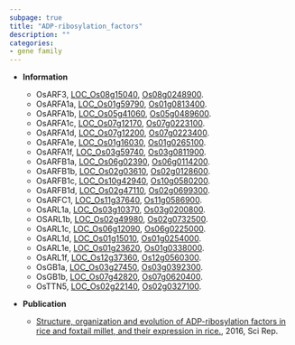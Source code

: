 ```yaml
---
subpage: true
title: "ADP-ribosylation_factors"
description: ""
categories:
- gene family
---
```


* **Information**  
    + OsARF3, [LOC_Os08g15040](http://rice.plantbiology.msu.edu/cgi-bin/ORF_infopage.cgi?orf=LOC_Os08g15040), [Os08g0248900](http://rapdb.dna.affrc.go.jp/viewer/gbrowse_details/irgsp1?name=Os08g0248900).
    + OsARFA1a, [LOC_Os01g59790](http://rice.plantbiology.msu.edu/cgi-bin/ORF_infopage.cgi?orf=LOC_Os01g59790), [Os01g0813400](http://rapdb.dna.affrc.go.jp/viewer/gbrowse_details/irgsp1?name=Os01g0813400).
    + OsARFA1b, [LOC_Os05g41060](http://rice.plantbiology.msu.edu/cgi-bin/ORF_infopage.cgi?orf=LOC_Os05g41060), [Os05g0489600](http://rapdb.dna.affrc.go.jp/viewer/gbrowse_details/irgsp1?name=Os05g0489600).
    + OsARFA1c, [LOC_Os07g12170](http://rice.plantbiology.msu.edu/cgi-bin/ORF_infopage.cgi?orf=LOC_Os07g12170), [Os07g0223100](http://rapdb.dna.affrc.go.jp/viewer/gbrowse_details/irgsp1?name=Os07g0223100).
    + OsARFA1d, [LOC_Os07g12200](http://rice.plantbiology.msu.edu/cgi-bin/ORF_infopage.cgi?orf=LOC_Os07g12200), [Os07g0223400](http://rapdb.dna.affrc.go.jp/viewer/gbrowse_details/irgsp1?name=Os07g0223400).
    + OsARFA1e, [LOC_Os01g16030](http://rice.plantbiology.msu.edu/cgi-bin/ORF_infopage.cgi?orf=LOC_Os01g16030), [Os01g0265100](http://rapdb.dna.affrc.go.jp/viewer/gbrowse_details/irgsp1?name=Os01g0265100).
    + OsARFA1f, [LOC_Os03g59740](http://rice.plantbiology.msu.edu/cgi-bin/ORF_infopage.cgi?orf=LOC_Os03g59740), [Os03g0811900](http://rapdb.dna.affrc.go.jp/viewer/gbrowse_details/irgsp1?name=Os03g0811900).
    + OsARFB1a, [LOC_Os06g02390](http://rice.plantbiology.msu.edu/cgi-bin/ORF_infopage.cgi?orf=LOC_Os06g02390), [Os06g0114200](http://rapdb.dna.affrc.go.jp/viewer/gbrowse_details/irgsp1?name=Os06g0114200).
    + OsARFB1b, [LOC_Os02g03610](http://rice.plantbiology.msu.edu/cgi-bin/ORF_infopage.cgi?orf=LOC_Os02g03610), [Os02g0128600](http://rapdb.dna.affrc.go.jp/viewer/gbrowse_details/irgsp1?name=Os02g0128600).
    + OsARFB1c, [LOC_Os10g42940](http://rice.plantbiology.msu.edu/cgi-bin/ORF_infopage.cgi?orf=LOC_Os10g42940), [Os10g0580200](http://rapdb.dna.affrc.go.jp/viewer/gbrowse_details/irgsp1?name=Os10g0580200).
    + OsARFB1d, [LOC_Os02g47110](http://rice.plantbiology.msu.edu/cgi-bin/ORF_infopage.cgi?orf=LOC_Os02g47110), [Os02g0699300](http://rapdb.dna.affrc.go.jp/viewer/gbrowse_details/irgsp1?name=Os02g0699300).
    + OsARFC1, [LOC_Os11g37640](http://rice.plantbiology.msu.edu/cgi-bin/ORF_infopage.cgi?orf=LOC_Os11g37640), [Os11g0586900](http://rapdb.dna.affrc.go.jp/viewer/gbrowse_details/irgsp1?name=Os11g0586900).
    + OsARL1a, [LOC_Os03g10370](http://rice.plantbiology.msu.edu/cgi-bin/ORF_infopage.cgi?orf=LOC_Os03g10370), [Os03g0200800](http://rapdb.dna.affrc.go.jp/viewer/gbrowse_details/irgsp1?name=Os03g0200800).
    + OSARL1b, [LOC_Os02g49980](http://rice.plantbiology.msu.edu/cgi-bin/ORF_infopage.cgi?orf=LOC_Os02g49980), [Os02g0732500](http://rapdb.dna.affrc.go.jp/viewer/gbrowse_details/irgsp1?name=Os02g0732500).
    + OsARL1c, [LOC_Os06g12090](http://rice.plantbiology.msu.edu/cgi-bin/ORF_infopage.cgi?orf=LOC_Os06g12090), [Os06g0225000](http://rapdb.dna.affrc.go.jp/viewer/gbrowse_details/irgsp1?name=Os06g0225000).
    + OsARL1d, [LOC_Os01g15010](http://rice.plantbiology.msu.edu/cgi-bin/ORF_infopage.cgi?orf=LOC_Os01g15010), [Os01g0254000](http://rapdb.dna.affrc.go.jp/viewer/gbrowse_details/irgsp1?name=Os01g0254000).
    + OsARL1e, [LOC_Os01g23620](http://rice.plantbiology.msu.edu/cgi-bin/ORF_infopage.cgi?orf=LOC_Os01g23620), [Os01g0338000](http://rapdb.dna.affrc.go.jp/viewer/gbrowse_details/irgsp1?name=Os01g0338000).
    + OsARL1f, [LOC_Os12g37360](http://rice.plantbiology.msu.edu/cgi-bin/ORF_infopage.cgi?orf=LOC_Os12g37360), [Os12g0560300](http://rapdb.dna.affrc.go.jp/viewer/gbrowse_details/irgsp1?name=Os12g0560300).
    + OsGB1a, [LOC_Os03g27450](http://rice.plantbiology.msu.edu/cgi-bin/ORF_infopage.cgi?orf=LOC_Os03g27450), [Os03g0392300](http://rapdb.dna.affrc.go.jp/viewer/gbrowse_details/irgsp1?name=Os03g0392300).
    + OsGB1b, [LOC_Os07g42820](http://rice.plantbiology.msu.edu/cgi-bin/ORF_infopage.cgi?orf=LOC_Os07g42820), [Os07g0620400](http://rapdb.dna.affrc.go.jp/viewer/gbrowse_details/irgsp1?name=Os07g0620400).
    + OsTTN5, [LOC_Os02g22140](http://rice.plantbiology.msu.edu/cgi-bin/ORF_infopage.cgi?orf=LOC_Os02g22140), [Os02g0327100](http://rapdb.dna.affrc.go.jp/viewer/gbrowse_details/irgsp1?name=Os02g0327100).

* **Publication**  
    + [Structure, organization and evolution of ADP-ribosylation factors in rice and foxtail millet, and their expression in rice.](http://www.ncbi.nlm.nih.gov/pubmed?term=Structure,+organization+and+evolution+of+ADP-ribosylation+factors+in+rice+and+foxtail+millet,+and+their+expression+in+rice.%5BTitle%5D), 2016, Sci Rep.


